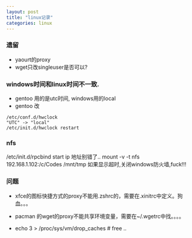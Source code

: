 ```yaml
---
layout: post
title: "linux记录" 
categories: linux
---
```


###  遗留

* yaourt的proxy
* wget只改singleuser是否可以?

### windows时间和linux时间不一致.

* gentoo 用的是utc时间, windows用的local
* gentoo 改

```
/etc/conf.d/hwclock 
"UTC" -> "local"
/etc/init.d/hwclock restart
```

### nfs

/etc/init.d/rpcbind start
ip 地址别错了..
mount -v  -t nfs 192.168.1.102:/c/Codes /mnt/tmp
如果显示超时,关闭windows防火墙,fuck!!!


### 问题
* xfce的图标快捷方式的proxy不能用.zshrc的，需要在.xinitrc中定义。狗血。。。
* pacman 的wget的proxy不能共享环境变量，需要在~/.wgetrc中找。。。。

* echo 3 > /proc/sys/vm/drop_caches # free ..

